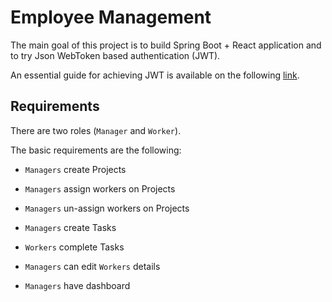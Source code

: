 # Employee Management

The main goal of this project is to build Spring Boot + React application and to try Json WebToken based authentication (JWT).

An essential guide for achieving JWT is available on the following [link](https://auth0.com/blog/implementing-jwt-authentication-on-spring-boot/).

## Requirements

There are two roles (`Manager` and `Worker`).

The basic requirements are the following:

- `Managers` create Projects

- `Managers` assign workers on Projects

- `Managers` un-assign workers on Projects

- `Managers` create Tasks

- `Workers` complete Tasks

- `Managers` can edit `Workers` details

- `Managers` have dashboard